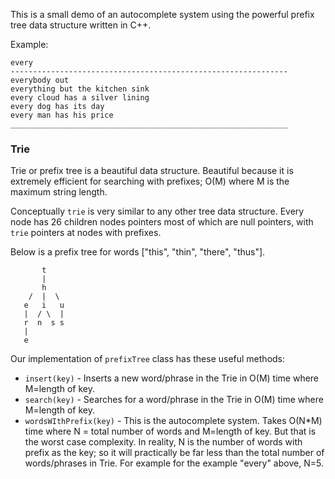 
This is a small demo of an autocomplete system using the powerful prefix tree data structure written in C++.

Example:
```
every
--------------------------------------------------------------
everybody out
everything but the kitchen sink
every cloud has a silver lining
every dog has its day
every man has his price
______________________________________________________________

```

### Trie
Trie or prefix tree is a beautiful data structure. Beautiful because it is extremely efficient for searching with prefixes; O(M) where M is the maximum string length.

Conceptually `trie` is very similar to any other tree data structure. Every node has 26 children nodes pointers most of which are null pointers, with `trie` pointers at nodes with prefixes.

Below is a prefix tree for words ["this", "thin", "there", "thus"].

```
       t
       |
       h
    /  |  \
   e   i   u
   |  / \  |
   r  n  s s
   |
   e  
```

Our implementation of `prefixTree` class has these useful methods:
- `insert(key)` - Inserts a new word/phrase in the Trie in O(M) time where M=length of key.
- `search(key)` - Searches for a word/phrase in the Trie in O(M) time where M=length of key.
- `wordsWIthPrefix(key)` - This is the autocomplete system. Takes O(N*M) time where N = total number of words and M=length of key. But that is the worst case complexity. In reality, N is the number of words with prefix as the key; so it will practically be far less than the total number of words/phrases in Trie. For example for the example "every" above, N=5.
